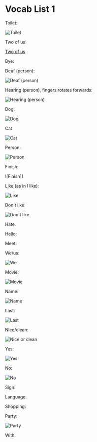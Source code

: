# Vocab List 1

Toilet:

![Toilet](http://lifeprint.com/asl101/images-signs/bathroom.gif)


Two of us:

[Two of us](http://www.signingsavvy.com/sign/TWO%20OF%20US/454/1)

Bye:

Deaf (person):

![Deaf (person)](http://lifeprint.com/asl101/gifs-animated/deafanimation.gif)


Hearing (person), fingers rotates forwards:

![Hearing (person)](assets/hearing.gif)


Dog:

![Dog](assets/dog.gif)


Cat

![Cat](http://lifeprint.com/asl101/images-signs/cat.ht2.gif)


Person:

![Person](assets/person.gif)


Finish:

![Finish](


Like (as in I like):

![Like](http://lifeprint.com/asl101/images-signs/likebsmall.gif)


Don't like:

![Don't like](assets/dont_like.gif)


Hate:


Hello:


Meet:


We/us:

![We](assets/we.gif)


Movie:

![Movie](assets/movie.gif)


Name:

![Name](assets/name.gif)


Last:

![Last](assets/last.gif)


Nice/clean:

![Nice or clean](assets/nice_or_clean.gif)


Yes:

![Yes](assets/yes.gif)


No:

![No](assets/no.gif)


Sign:


Language:


Shopping:


Party:

![Party](assets/party.gif)


With:

